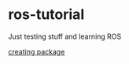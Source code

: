 # ros-tutorial
Just testing stuff and learning ROS

[creating package](http://wiki.ros.org/ROS/Tutorials/CreatingPackage)
